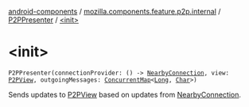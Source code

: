 [android-components](../../index.md) / [mozilla.components.feature.p2p.internal](../index.md) / [P2PPresenter](index.md) / [&lt;init&gt;](./-init-.md)

# &lt;init&gt;

`P2PPresenter(connectionProvider: () -> `[`NearbyConnection`](../../mozilla.components.lib.nearby/-nearby-connection/index.md)`, view: `[`P2PView`](../../mozilla.components.feature.p2p.view/-p2-p-view/index.md)`, outgoingMessages: `[`ConcurrentMap`](https://developer.android.com/reference/java/util/concurrent/ConcurrentMap.html)`<`[`Long`](https://kotlinlang.org/api/latest/jvm/stdlib/kotlin/-long/index.html)`, `[`Char`](https://kotlinlang.org/api/latest/jvm/stdlib/kotlin/-char/index.html)`>)`

Sends updates to [P2PView](../../mozilla.components.feature.p2p.view/-p2-p-view/index.md) based on updates from [NearbyConnection](../../mozilla.components.lib.nearby/-nearby-connection/index.md).

